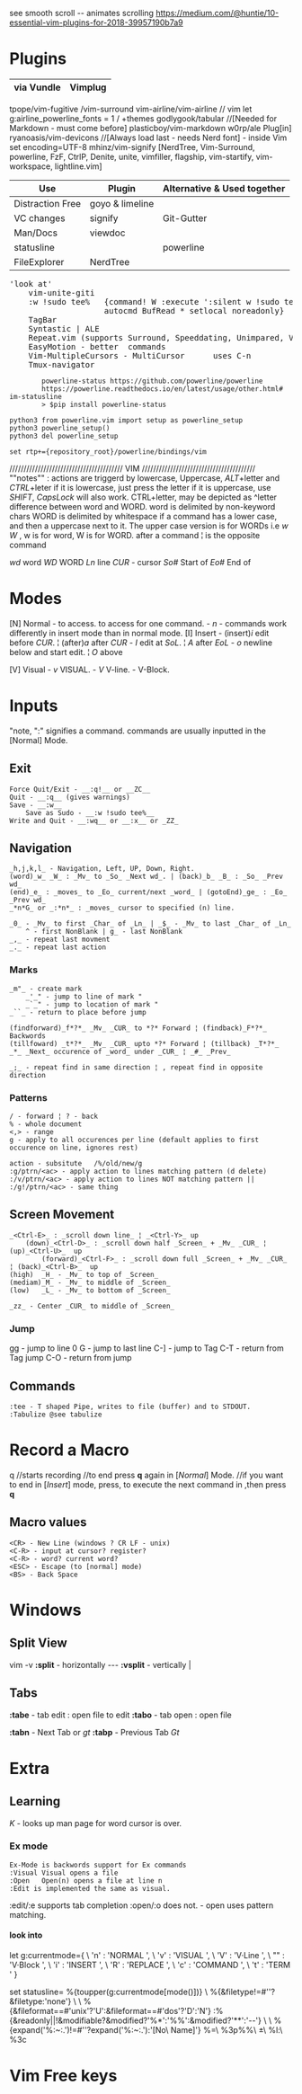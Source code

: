    see smooth scroll -- animates scrolling
https://medium.com/@huntie/10-essential-vim-plugins-for-2018-39957190b7a9
# Plugins
via Vundle | Vimplug
-----------|---------
tpope/vim-fugitive
	/vim-surround
vim-airline/vim-airline				// vim let g:airline_powerline_fonts = 1
				/ +themes
godlygook/tabular					//[Needed for Markdown - must come before]
plasticboy/vim-markdown
w0rp/ale
Plug[in] ryanoasis/vim-devicons		//[Always load last - needs Nerd font] - inside Vim set encoding=UTF-8
mhinz/vim-signify
[NerdTree, Vim-Surround, powerline, FzF, CtrlP, Denite, unite, vimfiller, flagship, vim-startify, vim-workspace, lightline.vim]


Use | Plugin | Alternative & Used together
----|--------|------------
Distraction Free | goyo & limeline |
VC changes | signify | Git-Gutter
Man/Docs | viewdoc |
statusline |  | powerline | airline
FileExplorer | NerdTree |

<pre>
'look at'
	vim-unite-giti
	:w !sudo tee% 	{command! W :execute ':silent w !sudo tee % > /dev/null' | :edit!
					autocmd BufRead * setlocal noreadonly}
	TagBar
	Syntastic | ALE
	Repeat.vim (supports Surround, Speeddating, Unimpared, Vim-Easy)
	EasyMotion - better <motion> commands
	Vim-MultipleCursors - MultiCursor      uses C-n
	Tmux-navigator
</pre>
	
			powerline-status https://github.com/powerline/powerline
			https://powerline.readthedocs.io/en/latest/usage/other.html# im-statusline
			> $pip install powerline-status
			
```vimrc
python3 from powerline.vim import setup as powerline_setup
python3 powerline_setup()
python3 del powerline_setup

set rtp+={repository_root}/powerline/bindings/vim
```
////////////////////////////////////////
				VIM
////////////////////////////////////////
""notes"" : actions are triggerd by lowercase, Uppercase, _ALT_+letter and _CTRL_+leter
if it is lowercase, just press the letter
if it is uppercase, use _SHIFT_, _CapsLock_ will also work.
	CTRL+letter, may be depicted as ^letter
difference between word and WORD.
	word is delimited by non-keyword chars
	WORD is delimited by whitespace
	if a command has a lower case, and then a uppercase next to it. The upper case version is for WORDs
		i.e _w_ _W_ , w is for word, W is for WORD.
		after a command ¦ is the opposite command
		
	

_wd_ word
_WD_ WORD
_Ln_ line
_CUR_ - cursor
_So#_ Start of 
_Eo#_ End of 

# Modes
[N] Normal - _<ESC>_ to access. _<Ctrl-O>_ to access for one command.
			- _n_
			- commands work differently in insert mode than in normal mode.
[I] Insert 
	   - (insert)_i_ edit before _CUR_. ¦ (after)_a_ after _CUR_
	   	   - _I_ edit at _SoL_. ¦ _A_ after _EoL_
	   - _o_ newline below and start edit. ¦ _O_ above

[V] Visual
		- _v_ VISUAL.
		- _V_ V-line.
		- _<Ctrl-v>_ V-Block.
	
# Inputs
"note, ":" signifies a command. commands are usually inputted in the [Normal] Mode.

## Exit
	Force Quit/Exit - __:q!__ or __ZC__
	Quit - __:q__ (gives warnings)
	Save - __:w__
		Save as Sudo - __:w !sudo tee%__
	Write and Quit - __:wq__ or __:x__ or _ZZ_
	
## Navigation
	_h,j,k,l_ - Navigation, Left, UP, Down, Right.
	(word)_w_ _W_ : _Mv_ to _So_ _Next wd_. | (back)_b_ _B_ : _So_ _Prev wd_
	(end)_e_ : _moves_ to _Eo_ current/next _word_ | (gotoEnd)_ge_ : _Eo_ _Prev wd_
	_*n*G_ or _:*n*_ : _moves_ cursor to specified (n) line.

	_0_ - _Mv_ to first _Char_ of _Ln_ | _$_ - _Mv_ to last _Char_ of _Ln_
		^ - first NonBlank | g_ - last NonBlank
	_,_ - repeat last movment
	_._ - repeat last action
	
### Marks
	_m"_ - create mark
		_'_" - jump to line of mark "
		_`_" - jump to location of mark "
	_``_ - return to place before jump
		
	(findforward)_f*?*_ _Mv_ _CUR_ to *?* Forward ¦ (findback)_F*?*_ Backwords
	(tillfoward) _t*?*_ _Mv_ _CUR_ upto *?* Forward ¦ (tillback) _T*?*_ 
	_*_ _Next_ occurence of _word_ under _CUR_ ¦ _#_ _Prev_
	
	_;_ - repeat find in same direction ¦ , repeat find in opposite direction
		
### Patterns
	/ - forward ¦ ? - back
	% - whole document
	<,> - range
	g - apply to all occurences per line (default applies to first occurence on line, ignores rest)
	
	action - subsitute   /%/old/new/g
	:g/ptrn/<ac> - apply action to lines matching pattern (d delete)
	:/v/ptrn/<ac> - apply action to lines NOT matching pattern || :/g!/ptrn/<ac> - same thing
	
## Screen Movement
	_<Ctrl-E>_ : _scroll down line_ ¦ _<Ctrl-Y>_ up
		(down)_<Ctrl-D>_ : _scroll down half _Screen_ + _Mv_ _CUR_ ¦ (up)_<Ctrl-U>_  up
			(forward)_<Ctrl-F>_ : _scroll down full _Screen_ + _Mv_ _CUR_ ¦ (back)_<Ctrl-B>_  up
	(high)	_H_ - _Mv_ to top of _Screen_
	(mediam)_M_ - _Mv_ to middle of _Screen_
	(low)	_L_ - _Mv_ to bottom of _Screen_
	
	_zz_ - Center _CUR_ to middle of _Screen_


### Jump
gg - jump to line 0
G - jump to last line
C-] - jump to Tag
C-T - return from Tag jump
C-O - return from jump


## Commands
	:tee - T shaped Pipe, writes to file (buffer) and to STDOUT.
	:Tabulize @see tabulize

# Record a Macro
<N> q<buffer>
	//starts recording
	//to end press __q__ again in [_Normal_] Mode.
	//if you want to end in [_Insert_]  mode, press,
		<Ctrl-O> to execute the next command in <N>
			,then press __q__
## Macro values	
	<CR> - New Line (windows ? CR LF - unix)
	<C-R> - input at cursor? register?
	<C-R> - word? current word?
	<ESC> - Escape (to [normal] mode)
	<BS> - Back Space

# Windows
## Split View
vim -v
__:split__ - horizontally ---
__:vsplit__ - vertically |

## Tabs
__:tabe__ - tab edit : open file to edit
__:tabo__ - tab open : open file

__:tabn__ - Next Tab or _gt_
__:tabp__ - Previous Tab _Gt_

# Extra
## Learning
_K_ - looks up man page for word cursor is over.

### Ex mode
	Ex-Mode is backwords support for Ex commands
	:Visual	Visual opens a file
	:Open	Open(n) opens a file at line n
	:Edit is implemented the same as visual.
:edit/:e supports tab completion
:open/:o does not. - open uses pattern matching.

#### look into
let g:currentmode={
            \ 'n'      : 'NORMAL  ',
            \ 'v'      : 'VISUAL  ',
            \ 'V'      : 'V·Line  ',
            \ "<C-v>" : 'V·Block ',
            \ 'i'      : 'INSERT  ',
            \ 'R'      : 'REPLACE ',
            \ 'c'      : 'COMMAND ',
            \ 't'      : 'TERM    '
            \}

set statusline=
            \%{toupper(g:currentmode[mode()])}
            \\ %{&filetype!=#''?&filetype:'none'}
            \\ \ %{&fileformat==#'unix'?'U':&fileformat==#'dos'?'D':'N'}
            \:%{&readonly\|\|!&modifiable?&modified?'%*':'%%':&modified?'**':'--'}
            \\ \ %{expand('%:~:.')!=#''?expand('%:~:.'):'[No\ Name]'}
            \%=\ %3p%%\ \ %l:\ %3c


# Vim Free keys

